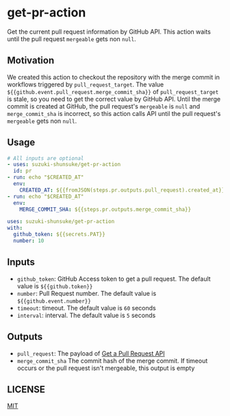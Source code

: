 # get-pr-action

Get the current pull request information by GitHub API.
This action waits until the pull request `mergeable` gets non `null`.

## Motivation

We created this action to checkout the repository with the merge commit in workflows triggered by `pull_request_target`.
The value `${{github.event.pull_request.merge_commit_sha}}` of `pull_request_target` is stale, so you need to get the correct value by GitHub API.
Until the merge commit is created at GitHub, the pull request's `mergeable` is `null` and `merge_commit_sha` is incorrect, so this action calls API until the pull request's `mergeable` gets non `null`.

## Usage

```yaml
# All inputs are optional
- uses: suzuki-shunsuke/get-pr-action
  id: pr
- run: echo "$CREATED_AT"
  env:
    CREATED_AT: ${{fromJSON(steps.pr.outputs.pull_request).created_at}}
- run: echo "$CREATED_AT"
  env:
    MERGE_COMMIT_SHA: ${{steps.pr.outputs.merge_commit_sha}}
```

```yaml
uses: suzuki-shunsuke/get-pr-action
with:
  github_token: ${{secrets.PAT}}
  number: 10
```

## Inputs

- `github_token`: GitHub Access token to get a pull request. The default value is `${{github.token}}`
- `number`: Pull Request number. The default value is `${{github.event.number}}`
- `timeout`: timeout. The default value is `60` seconds
- `interval`: interval. The default value is `5` seconds

## Outputs

- `pull_request`: The payload of [Get a Pull Request API](https://docs.github.com/en/free-pro-team@latest/rest/pulls/pulls?apiVersion=2022-11-28#get-a-pull-request)
- `merge_commit_sha` The commit hash of the merge commit. If timeout occurs or the pull request isn't mergeable, this output is empty

## LICENSE

[MIT](LICENSE)
